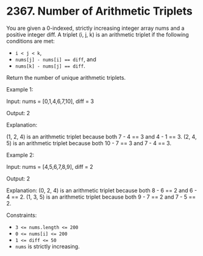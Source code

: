 # 2367. Number of Arithmetic Triplets

You are given a 0-indexed, strictly increasing integer array nums and a positive integer diff. A triplet (i, j, k) is an arithmetic triplet if the following conditions are met:

* `i < j < k`,
* `nums[j] - nums[i] == diff`, and
* `nums[k] - nums[j] == diff`.

Return the number of unique arithmetic triplets.


Example 1:

Input: nums = [0,1,4,6,7,10], diff = 3

Output: 2

Explanation:

(1, 2, 4) is an arithmetic triplet because both 7 - 4 == 3 and 4 - 1 == 3.
(2, 4, 5) is an arithmetic triplet because both 10 - 7 == 3 and 7 - 4 == 3.

Example 2:

Input: nums = [4,5,6,7,8,9], diff = 2

Output: 2

Explanation:
(0, 2, 4) is an arithmetic triplet because both 8 - 6 == 2 and 6 - 4 == 2.
(1, 3, 5) is an arithmetic triplet because both 9 - 7 == 2 and 7 - 5 == 2.


Constraints:

* `3 <= nums.length <= 200`
* `0 <= nums[i] <= 200`
* `1 <= diff <= 50`
* `nums` is strictly increasing.
